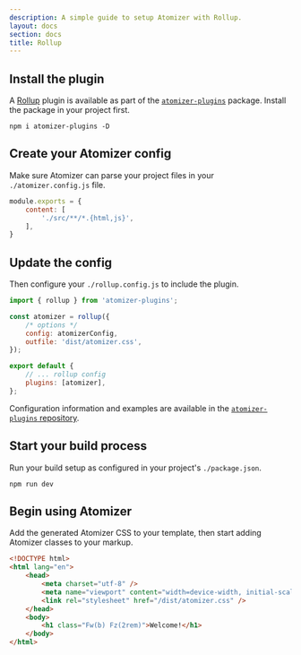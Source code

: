 ```yaml
---
description: A simple guide to setup Atomizer with Rollup.
layout: docs
section: docs
title: Rollup
---
```


## Install the plugin

A [Rollup](https://rollupjs.org/) plugin is available as part of the [`atomizer-plugins`](https://github.com/acss-io/atomizer/tree/main/packages/atomizer-plugins) package. Install the package in your project first.

```shell
npm i atomizer-plugins -D
```

## Create your Atomizer config

Make sure Atomizer can parse your project files in your `./atomizer.config.js` file.

```js
module.exports = {
    content: [
        './src/**/*.{html,js}',
    ],
}
```

## Update the config

Then configure your `./rollup.config.js` to include the plugin.

```js
import { rollup } from 'atomizer-plugins';

const atomizer = rollup({
    /* options */
    config: atomizerConfig,
    outfile: 'dist/atomizer.css',
});

export default {
    // ... rollup config
    plugins: [atomizer],
};
```

Configuration information and examples are available in the [`atomizer-plugins` repository](https://github.com/acss-io/atomizer/tree/main/packages/atomizer-plugins).

## Start your build process

Run your build setup as configured in your project's `./package.json`.

```shell
npm run dev
```

## Begin using Atomizer

Add the generated Atomizer CSS to your template, then start adding Atomizer classes to your markup.

```html
<!DOCTYPE html>
<html lang="en">
    <head>
        <meta charset="utf-8" />
        <meta name="viewport" content="width=device-width, initial-scale=1.0" />
        <link rel="stylesheet" href="/dist/atomizer.css" />
    </head>
    <body>
        <h1 class="Fw(b) Fz(2rem)">Welcome!</h1>
    </body>
</html>
```
